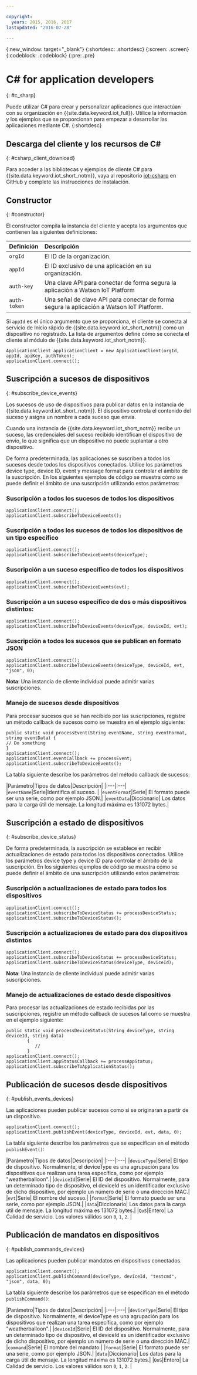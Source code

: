 ```yaml
---

copyright:
  years: 2015, 2016, 2017
lastupdated: "2016-07-28"

---
```


  {:new_window: target="_blank"}
{:shortdesc: .shortdesc}
{:screen: .screen}
{:codeblock: .codeblock}
{:pre: .pre}


# ﻿C# for application developers
{: #c_sharp}


Puede utilizar C# para crear y personalizar aplicaciones que interactúan con su organización en {{site.data.keyword.iot_full}}. Utilice la información y los ejemplos que se proporcionan para empezar a desarrollar las aplicaciones mediante C#.
{:shortdesc}

## Descarga del cliente y los recursos de C#
{: #csharp_client_download}

Para acceder a las bibliotecas y ejemplos de cliente C# para {{site.data.keyword.iot_short_notm}}, vaya al repositorio [iot-csharp](https://github.com/ibm-watson-iot/iot-csharp) en GitHub y complete las instrucciones de instalación.


## Constructor
{: #constructor}

El constructor compila la instancia del cliente y acepta los argumentos que contienen las siguientes definiciones:

|Definición |Descripción |
|:---|:---|
|`orgId`   |El ID de la organización.|
|`appId`   |El ID exclusivo de una aplicación en su organización.|
|`auth-key`   |Una clave API para conectar de forma segura la aplicación a Watson IoT Platform|
|`auth-token`   |Una señal de clave API para conectar de forma segura la aplicación a Watson IoT Platform.|

Si `appId` es el único argumento que se proporciona, el cliente se conecta al servicio de Inicio rápido de {{site.data.keyword.iot_short_notm}} como un dispositivo no registrado. La lista de argumentos define cómo se conecta el cliente al módulo de {{site.data.keyword.iot_short_notm}}.

```
ApplicationClient applicationClient = new ApplicationClient(orgId, appId, apiKey, authToken);  
applicationClient.connect();
```


## Suscripción a sucesos de dispositivos
{: #subscribe_device_events}

Los sucesos de uso de dispositivos para publicar datos en la instancia de {{site.data.keyword.iot_short_notm}}. El dispositivo controla el contenido del suceso y asigna un nombre a cada suceso que envía.

Cuando una instancia de {{site.data.keyword.iot_short_notm}} recibe un suceso, las credenciales del suceso recibido identifican el dispositivo de envío, lo que significa que un dispositivo no puede suplantar a otro dispositivo.

De forma predeterminada, las aplicaciones se suscriben a todos los sucesos desde todos los dispositivos conectados. Utilice los parámetros device type, device ID, event y message format para controlar el ámbito de la suscripción. En los siguientes ejemplos de código se muestra cómo se puede definir el ámbito de una suscripción utilizando estos parámetros:

### Suscripción a todos los sucesos de todos los dispositivos

```
applicationClient.connect();
applicationClient.subscribeToDeviceEvents();
```

### Suscripción a todos los sucesos de todos los dispositivos de un tipo específico

```
applicationClient.connect();
applicationClient.subscribeToDeviceEvents(deviceType);
```

### Suscripción a un suceso específico de todos los dispositivos

```
applicationClient.connect();
applicationClient.subscribeToDeviceEvents(evt);
```

###  Suscripción a un suceso específico de dos o más dispositivos distintos:

```
applicationClient.connect();
applicationClient.subscribeToDeviceEvents(deviceType, deviceId, evt);
```

### Suscripción a todos los sucesos que se publican en formato JSON

```
applicationClient.connect();
applicationClient.subscribeToDeviceEvents(deviceType, deviceId, evt, "json", 0);
```

**Nota**: Una instancia de cliente individual puede admitir varias suscripciones.

### Manejo de sucesos desde dispositivos

Para procesar sucesos que se han recibido por las suscripciones, registre un método callback de sucesos como se muestra en el ejemplo siguiente:

```
public static void processEvent(String eventName, string eventFormat, string eventData) {
// Do something
}
applicationClient.connect();
applicationClient.eventCallback += processEvent;
applicationClient.subscribeToDeviceEvents();
```
La tabla siguiente describe los parámetros del método callback de sucesos:

|Parámetro|Tipos de datos|Descripción|
|:---|:---|
|`eventName`|Serie|Identifica el suceso. |
|`eventFormat`|Serie| El formato puede ser una serie, como por ejemplo JSON.|
|`eventData`|Diccionario| Los datos para la carga útil de mensaje. La longitud máxima es 131072 bytes.|


## Suscripción a estado de dispositivos
{: #subscribe_device_status}

De forma predeterminada, la suscripción se establece en recibir actualizaciones de estado para todos los dispositivos conectados. Utilice los parámetros device type y device ID para controlar el ámbito de la suscripción. En los siguientes ejemplos de código se muestra cómo se puede definir el ámbito de una suscripción utilizando estos parámetros:

### Suscripción a actualizaciones de estado para todos los dispositivos

```
applicationClient.connect();
applicationClient.subscribeToDeviceStatus += processDeviceStatus;
applicationClient.subscribeToDeviceStatus();
```

### Suscripción a actualizaciones de estado para dos dispositivos distintos

```
applicationClient.connect();
applicationClient.subscribeToDeviceStatus += processDeviceStatus;
applicationClient.subscribeToDeviceStatus(deviceType, deviceId);
```

**Nota**: Una instancia de cliente individual puede admitir varias suscripciones.

### Manejo de actualizaciones de estado desde dispositivos

Para procesar las actualizaciones de estado recibidas por las suscripciones, registre un método callback de sucesos tal como se muestra en el ejemplo siguiente:

```
public static void processDeviceStatus(String deviceType, string deviceId, string data)
        {
           //
        }
applicationClient.connect();
applicationClient.appStatusCallback += processAppStatus;
applicationClient.subscribeToApplicationStatus();
```

## Publicación de sucesos desde dispositivos
{: #publish_events_devices}

Las aplicaciones pueden publicar sucesos como si se originaran a partir de un dispositivo.

```
applicationClient.connect();
applicationClient.publishEvent(deviceType, deviceId, evt, data, 0);

```

La tabla siguiente describe los parámetros que se especifican en el método `publishEvent()`:

|Parámetro|Tipos de datos|Descripción|
|:---|:---|
|`deviceType`|Serie| El tipo de dispositivo. Normalmente, el deviceType es una agrupación para los dispositivos que realizan una tarea específica, como por ejemplo "weatherballoon".|
|`deviceId`|Serie| El ID del dispositivo. Normalmente, para un determinado tipo de dispositivo, el deviceId es un identificador exclusivo de dicho dispositivo, por ejemplo un número de serie o una dirección MAC.|
|`evt`|Serie| El nombre del suceso.|
|`format`|Serie| El formato puede ser una serie, como por ejemplo JSON.|
|`data`|Diccionario| Los datos para la carga útil de mensaje. La longitud máxima es 131072 bytes.|
|`QoS`|Entero| La Calidad de servicio. Los valores válidos son `0`, `1`, `2`. |


## Publicación de mandatos en dispositivos
{: #publish_commands_devices}

Las aplicaciones pueden publicar mandatos en dispositivos conectados.

```
applicationClient.connect();
applicationClient.publishCommand(deviceType, deviceId, "testcmd", "json", data, 0);
```
La tabla siguiente describe los parámetros que se especifican en el método `publishCommand()`:

|Parámetro|Tipos de datos|Descripción|
|:---|:---|
|`deviceType`|Serie| El tipo de dispositivo. Normalmente, el deviceType es una agrupación para los dispositivos que realizan una tarea específica, como por ejemplo "weatherballoon".|
|`deviceId`|Serie| El ID del dispositivo. Normalmente, para un determinado tipo de dispositivo, el deviceId es un identificador exclusivo de dicho dispositivo, por ejemplo un número de serie o una dirección MAC.|
|`command`|Serie| El nombre del mandato.|
|`format`|Serie| El formato puede ser una serie, como por ejemplo JSON.|
|`data`|Diccionario| Los datos para la carga útil de mensaje. La longitud máxima es 131072 bytes.|
|`QoS`|Entero| La Calidad de servicio. Los valores válidos son `0`, `1`, `2`. |
